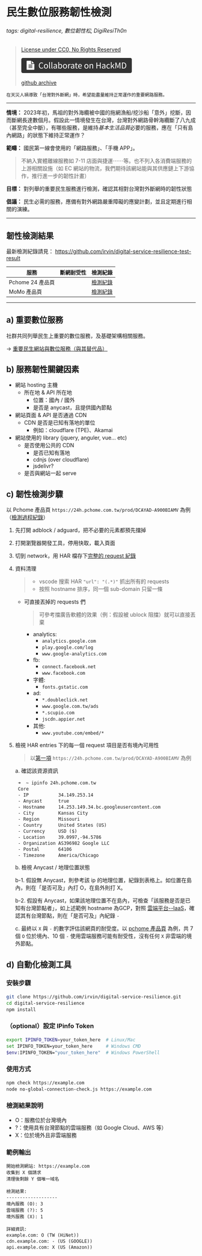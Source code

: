 # 民生數位服務韌性檢測

###### tags: digital-resilience, 數位韌性松, DigiResiTh0n

> [License under CC0, No Rights Reserved](https://creativecommons.org/public-domain/cc0/)
> 
> [![Colloborate on HackMD](badge.svg)](https://g0v.hackmd.io/@irvin/digital-services-resilience)
> 
> [github archive](https://github.com/irvin/digital-service-resilience)

```
在天災人禍導致「台灣對外斷網」時，希望能盡量維持正常運作的重要網路服務。
```

---

**情境：** 2023年初，馬祖的對外海纜被中國的拖網漁船/挖沙船「意外」挖斷，因而斷網長達數個月。假設此一情境發生在台灣，台灣對外網路骨幹海纜斷了八九成（甚至完全中斷），有哪些服務，是維持*基本生活品質*必要的服務，應在「只有島內網路」的狀態下維持正常運作？

**範疇：** 國民第一線會使用的「網路服務」、「手機 APP」。

> 不納入實體離線服務如 7-11 店面與捷運⋯⋯等。也不列入各消費端服務的上游相關設施（如 EC 網站的物流，我們期待該網站能與其供應鏈上下游協作，推行進一步的韌性計畫）

**目標：** 對列舉的重要民生服務進行檢測，確認其相對台灣對外斷網時的韌性狀態

**倡議：** 民生必需的服務，應備有對外網路嚴重障礙的應變計劃，並且定期進行相關的演練。

---

## 韌性檢測結果

最新檢測紀錄請見： https://github.com/irvin/digital-service-resilience-test-result

| 服務 | 斷網耐受性 | 檢測紀錄 |
| -------- | -------- | -------- |
| Pchome 24 產品頁 |  | [檢測紀錄](https://github.com/irvin/digital-service-resilience-test-result/blob/main/24h.pchome.com.tw_2025-02-23T10-25-06-844Z.json)
| MoMo 產品頁 |  | [檢測紀錄](https://github.com/irvin/digital-service-resilience-test-result/blob/main/www.momoshop.com.tw_2025-02-23T10-16-51-163Z.json)

---

## a) 重要數位服務

社群共同列舉民生上重要的數位服務，及基礎架構相關服務。

-> [重要民生網站與數位服務（與其替代品）](/lmNxS58KQOm5Rf-H4SbvSw)


## b) 服務韌性關鍵因素

- 網站 hosting 主機 
    - 所在地 & API 所在地
        - 位置：國內 / 國外
        - 是否是 anycast，且提供國內節點
- 網站頁面 & API 是否通過 CDN
    - CDN 是否是已知有落地的單位
        - 例如：cloudflare (TPE)、Akamai
- 網站使用的 library (jquery, anguler, vue... etc)
    - 是否使用公共的 CDN
        - 是否已知有落地
        - cdnjs (over cloudflare)
        - jsdelivr?
    - 是否與網站一起 serve


## c) 韌性檢測步驟

以 Pchome 產品頁 `https://24h.pchome.com.tw/prod/DCAYAD-A900BIAMV` 為例（[檢測過程紀錄](/5siiuEN1RAuFAI2H7l-phQ)）

1. 先打開 adblock / adguard，把不必要的元素都預先擋掉
2. 打開瀏覽器開發工具，停用快取，載入頁面
3. 切到 network，用 HAR 檔存下[完整的 request 紀錄](https://gist.github.com/irvin/8d7527636528fcb64ce2dc6b63679da3)
4. 資料清理
    > - vscode 搜索 HAR `"url": "(.*)"` 抓出所有的 requests
    > - 按照 hostname 排序，同一個 sub-domain 只留一條 
    - 可直接丟掉的 requests 們

        > 可參考擋廣告軟體的效果（例：假設被 ublock 阻擋）就可以直接丟棄
        
        - analytics:
            - `analytics.google.com`
            - `play.google.com/log`
            - `www.google-analytics.com`
        - fb: 
            - `connect.facebook.net`
            - `www.facebook.com`
        - 字體:
            - `fonts.gstatic.com`
        - ad:
            - `*.doubleclick.net`
            - `www.google.com.tw/ads`
            - `*.scupio.com`
            - `jscdn.appier.net`
        - 其他:
            - `www.youtube.com/embed/*`
5. 檢視 HAR entries 下的每一個 request 項目是否有境內可用性
    > 以[第一項](https://gist.github.com/irvin/8d7527636528fcb64ce2dc6b63679da3#file-24h-pchome-com-tw_archive-24-02-24-15-39-25-har-L29) `https://24h.pchome.com.tw/prod/DCAYAD-A900BIAMV` 為例

    a. 確認該資源資訊
        
        ➜  ~ ipinfo 24h.pchome.com.tw
        Core
        - IP           34.149.253.14
        - Anycast      true
        - Hostname     14.253.149.34.bc.googleusercontent.com
        - City         Kansas City
        - Region       Missouri
        - Country      United States (US)
        - Currency     USD ($)
        - Location     39.0997,-94.5786
        - Organization AS396982 Google LLC
        - Postal       64106
        - Timezone     America/Chicago
            
    b. 檢視 Anycast / 地理位置狀態

    b-1. 假設無 Anycast，則參考該 ip 的地理位置，紀錄到表格上。如位置在島內，則在「是否可及」內打 O，在島外則打 X。
    
    b-2. 假設有 Anycast，如果該地理位置不在島內，可檢查「該服務是否是已知有台灣節點者」，如上述範例 hostname 為GCP，對照 [雲端平台--IaaS](https://g0v.hackmd.io/lmNxS58KQOm5Rf-H4SbvSw#雲端平台--IaaS)，確認其有台灣節點，則在「是否可及」內紀錄 `-`
        
    c. 最終以 `X` 與 `-` 的數字評估該網頁的耐受度。以 [pchome 產品頁](/
    ) 為例，共 7 個 `O` 位於境內、10 個 `-` 使用雲端服務可能有耐受性，沒有任何 `X` 非雲端的境外節點。

## d) 自動化檢測工具

### 安裝步驟
```bash
git clone https://github.com/irvin/digital-service-resilience.git
cd digital-service-resilience
npm install
```

### （optional）設定 IPinfo Token
```bash
export IPINFO_TOKEN=your_token_here  # Linux/Mac
set IPINFO_TOKEN=your_token_here     # Windows CMD
$env:IPINFO_TOKEN="your_token_here"  # Windows PowerShell
```

### 使用方式
```bash
npm check https://example.com
node no-global-connection-check.js https://example.com
```

### 檢測結果說明
- O：服務位於台灣境內
- ?：使用具有台灣節點的雲端服務（如 Google Cloud、AWS 等）
- X：位於境外且非雲端服務

### 範例輸出
```
開始檢測網站: https://example.com
收集到 X 個請求
清理後剩餘 Y 個唯一域名

檢測結果:
-------------------
境內服務 (O): 3
雲端服務 (?): 5
境外服務 (X): 1

詳細資訊:
example.com: O (TW (HiNet))
cdn.example.com: - (US (GOOGLE))
api.example.com: X (US (Amazon))
```
